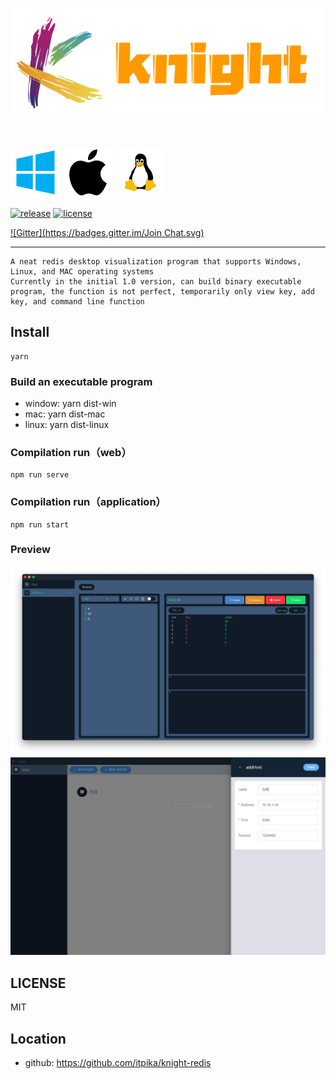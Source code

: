 <!-- <img src="./public/image/icon.png" width="80"/> -->

![avatar](./public/image/posters/posters2.png)
<!-- <img src="./public/image/posters/posters2.png" width="250"> -->

<br/>

![avatar](./public/image/os/windows.png)
![avatar](./public/image/os/mac.png)
![avatar](./public/image/os/linux.png)

[![release](https://img.shields.io/github/v/release/itpika/knight)](https://github.com/itpika/knight/releases)
[![license](https://img.shields.io/github/license/itpika/knight)](https://github.com/itpika/knight/blob/master/LICENSE)

[![Gitter](https://badges.gitter.im/Join Chat.svg)](https://gitter.im/knight-redis/community#)




-----

```
A neat redis desktop visualization program that supports Windows, Linux, and MAC operating systems
Currently in the initial 1.0 version, can build binary executable program, the function is not perfect, temporarily only view key, add key, and command line function
```
## Install
```
yarn
```

### Build an executable program
-   window: yarn dist-win
-   mac: yarn dist-mac
-   linux: yarn dist-linux

### Compilation run（web）
```
npm run serve
```

### Compilation run（application）
```
npm run start
```

### Preview
![avatar](./public/image/overview/2.png)
![avatar](./public/image/overview/1.png)


## LICENSE
MIT
## Location
- github: https://github.com/itpika/knight-redis